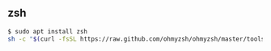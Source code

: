 ## zsh

```bash
$ sudo apt install zsh
sh -c "$(curl -fsSL https://raw.github.com/ohmyzsh/ohmyzsh/master/tools/install.sh)"
```
